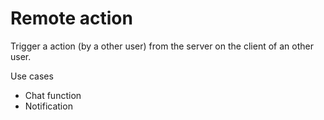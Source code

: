 # Remote action

Trigger a action (by a other user) from the server on the client of an other user.

Use cases
 - Chat function
 - Notification

